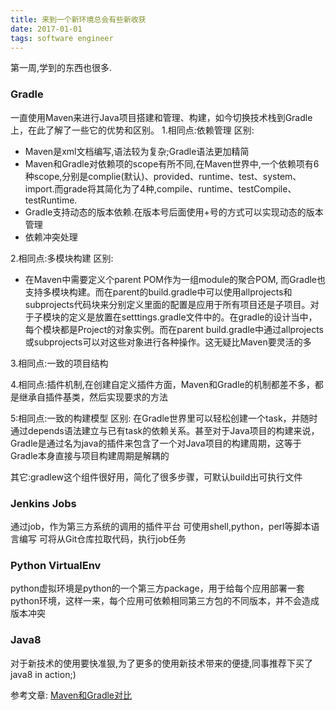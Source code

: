 ```yaml
---
title: 来到一个新环境总会有些新收获
date: 2017-01-01
tags: software engineer
---
```


第一周,学到的东西也很多.

### Gradle
一直使用Maven来进行Java项目搭建和管理、构建，如今切换技术栈到Gradle上，在此了解了一些它的优势和区别。
1.相同点:依赖管理
区别:
- Maven是xml文档编写,语法较为复杂;Gradle语法更加精简
- Maven和Gradle对依赖项的scope有所不同,在Maven世界中,一个依赖项有6种scope,分别是complie(默认)、provided、runtime、test、system、import.而grade将其简化为了4种,compile、runtime、testCompile、testRuntime.
- Gradle支持动态的版本依赖.在版本号后面使用+号的方式可以实现动态的版本管理
- 依赖冲突处理

2.相同点:多模块构建
区别:
- 在Maven中需要定义个parent POM作为一组module的聚合POM, 而Gradle也支持多模块构建。而在parent的build.gradle中可以使用allprojects和subprojects代码块来分别定义里面的配置是应用于所有项目还是子项目。对于子模块的定义是放置在setttings.gradle文件中的。在gradle的设计当中，每个模块都是Project的对象实例。而在parent build.gradle中通过allprojects或subprojects可以对这些对象进行各种操作。这无疑比Maven要灵活的多

3.相同点:一致的项目结构

4.相同点:插件机制,在创建自定义插件方面，Maven和Gradle的机制都差不多，都是继承自插件基类，然后实现要求的方法

5:相同点:一致的构建模型
区别:
在Gradle世界里可以轻松创建一个task，并随时通过depends语法建立与已有task的依赖关系。甚至对于Java项目的构建来说，Gradle是通过名为java的插件来包含了一个对Java项目的构建周期，这等于Gradle本身直接与项目构建周期是解耦的

其它:gradlew这个组件很好用，简化了很多步骤，可默认build出可执行文件

### Jenkins Jobs
通过job，作为第三方系统的调用的插件平台
可使用shell,python，perl等脚本语言编写
可将从Git仓库拉取代码，执行job任务

### Python VirtualEnv
python虚拟环境是python的一个第三方package，用于给每个应用部署一套python环境，这样一来，每个应用可依赖相同第三方包的不同版本，并不会造成版本冲突

### Java8
对于新技术的使用要快准狠,为了更多的使用新技术带来的便捷,同事推荐下买了java8 in action;)

参考文章:
[Maven和Gradle对比](http://www.importnew.com/18008.html)
